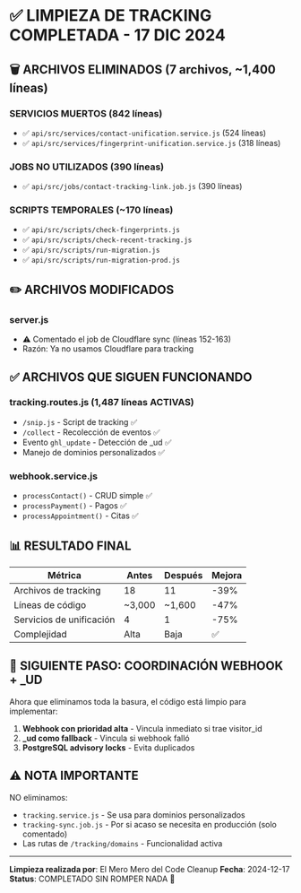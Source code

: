 # ✅ LIMPIEZA DE TRACKING COMPLETADA - 17 DIC 2024

## 🗑️ ARCHIVOS ELIMINADOS (7 archivos, ~1,400 líneas)

### SERVICIOS MUERTOS (842 líneas)
- ✅ `api/src/services/contact-unification.service.js` (524 líneas)
- ✅ `api/src/services/fingerprint-unification.service.js` (318 líneas)

### JOBS NO UTILIZADOS (390 líneas)
- ✅ `api/src/jobs/contact-tracking-link.job.js` (390 líneas)

### SCRIPTS TEMPORALES (~170 líneas)
- ✅ `api/src/scripts/check-fingerprints.js`
- ✅ `api/src/scripts/check-recent-tracking.js`
- ✅ `api/src/scripts/run-migration.js`
- ✅ `api/src/scripts/run-migration-prod.js`

## ✏️ ARCHIVOS MODIFICADOS

### server.js
- ⚠️ Comentado el job de Cloudflare sync (líneas 152-163)
- Razón: Ya no usamos Cloudflare para tracking

## ✅ ARCHIVOS QUE SIGUEN FUNCIONANDO

### tracking.routes.js (1,487 líneas ACTIVAS)
- `/snip.js` - Script de tracking ✅
- `/collect` - Recolección de eventos ✅
- Evento `ghl_update` - Detección de _ud ✅
- Manejo de dominios personalizados ✅

### webhook.service.js
- `processContact()` - CRUD simple ✅
- `processPayment()` - Pagos ✅
- `processAppointment()` - Citas ✅

## 📊 RESULTADO FINAL

| Métrica | Antes | Después | Mejora |
|---------|-------|---------|--------|
| Archivos de tracking | 18 | 11 | -39% |
| Líneas de código | ~3,000 | ~1,600 | -47% |
| Servicios de unificación | 4 | 1 | -75% |
| Complejidad | Alta | Baja | ✅ |

## 🎯 SIGUIENTE PASO: COORDINACIÓN WEBHOOK + _UD

Ahora que eliminamos toda la basura, el código está limpio para implementar:

1. **Webhook con prioridad alta** - Vincula inmediato si trae visitor_id
2. **_ud como fallback** - Vincula si webhook falló
3. **PostgreSQL advisory locks** - Evita duplicados

## ⚠️ NOTA IMPORTANTE

NO eliminamos:
- `tracking.service.js` - Se usa para dominios personalizados
- `tracking-sync.job.js` - Por si acaso se necesita en producción (solo comentado)
- Las rutas de `/tracking/domains` - Funcionalidad activa

---

**Limpieza realizada por**: El Mero Mero del Code Cleanup
**Fecha**: 2024-12-17
**Status**: COMPLETADO SIN ROMPER NADA 🎉